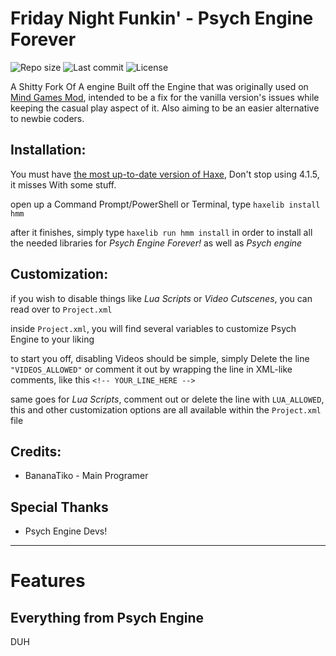 # Friday Night Funkin' - Psych Engine Forever
![Repo size](https://img.shields.io/github/repo-size/bananaTiko/FNF-PsychEngineForever?style=plastic)
![Last commit](https://img.shields.io/github/last-commit/bananaTiko/FNF-PsychEngineForever?style=plastic)
![License](https://img.shields.io/github/license/bananaTiko/FNF-PsychEngineForever?style=plastic)

A Shitty Fork Of A engine Built off the Engine that was originally used on [Mind Games Mod](https://gamebanana.com/mods/301107), intended to be a fix for the vanilla version's issues while keeping the casual play aspect of it. Also aiming to be an easier alternative to newbie coders.

## Installation:
You must have [the most up-to-date version of Haxe](https://haxe.org/download/), Don't stop using 4.1.5, it misses With some stuff.

open up a Command Prompt/PowerShell or Terminal, type `haxelib install hmm`

after it finishes, simply type `haxelib run hmm install` in order to install all the needed libraries for *Psych Engine Forever!* as well as *Psych engine*

## Customization:

if you wish to disable things like *Lua Scripts* or *Video Cutscenes*, you can read over to `Project.xml`

inside `Project.xml`, you will find several variables to customize Psych Engine to your liking

to start you off, disabling Videos should be simple, simply Delete the line `"VIDEOS_ALLOWED"` or comment it out by wrapping the line in XML-like comments, like this `<!-- YOUR_LINE_HERE -->`

same goes for *Lua Scripts*, comment out or delete the line with `LUA_ALLOWED`, this and other customization options are all available within the `Project.xml` file

## Credits:
* BananaTiko - Main Programer

## Special Thanks
* Psych Engine Devs!
_____________________________________

# Features

## Everything from Psych Engine

DUH
